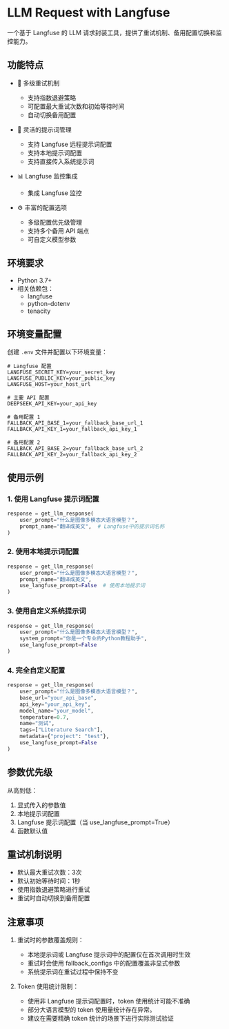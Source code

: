 # LLM Request with Langfuse

一个基于 Langfuse 的 LLM 请求封装工具，提供了重试机制、备用配置切换和监控能力。

## 功能特点

- 🔄 多级重试机制
  - 支持指数退避策略
  - 可配置最大重试次数和初始等待时间
  - 自动切换备用配置

- 🎯 灵活的提示词管理
  - 支持 Langfuse 远程提示词配置
  - 支持本地提示词配置
  - 支持直接传入系统提示词
  
- 📊 Langfuse 监控集成
  - 集成 Langfuse 监控

- ⚙️ 丰富的配置选项
  - 多级配置优先级管理
  - 支持多个备用 API 端点
  - 可自定义模型参数

## 环境要求

- Python 3.7+
- 相关依赖包：
  - langfuse
  - python-dotenv
  - tenacity

## 环境变量配置

创建 `.env` 文件并配置以下环境变量：

```plaintext
# Langfuse 配置
LANGFUSE_SECRET_KEY=your_secret_key
LANGFUSE_PUBLIC_KEY=your_public_key
LANGFUSE_HOST=your_host_url

# 主要 API 配置
DEEPSEEK_API_KEY=your_api_key

# 备用配置 1
FALLBACK_API_BASE_1=your_fallback_base_url_1
FALLBACK_API_KEY_1=your_fallback_api_key_1

# 备用配置 2
FALLBACK_API_BASE_2=your_fallback_base_url_2
FALLBACK_API_KEY_2=your_fallback_api_key_2
```

## 使用示例

### 1. 使用 Langfuse 提示词配置

```python
response = get_llm_response(
    user_prompt="什么是图像多模态大语言模型？",
    prompt_name="翻译成英文",  # Langfuse中的提示词名称
)
```

### 2. 使用本地提示词配置

```python
response = get_llm_response(
    user_prompt="什么是图像多模态大语言模型？",
    prompt_name="翻译成英文",
    use_langfuse_prompt=False  # 使用本地提示词
)
```

### 3. 使用自定义系统提示词

```python
response = get_llm_response(
    user_prompt="什么是图像多模态大语言模型？",
    system_prompt="你是一个专业的Python教程助手",
    use_langfuse_prompt=False
)
```

### 4. 完全自定义配置

```python
response = get_llm_response(
    user_prompt="什么是图像多模态大语言模型？",
    base_url="your_api_base",
    api_key="your_api_key",
    model_name="your_model",
    temperature=0.7,
    name="测试",
    tags=["Literature Search"],
    metadata={"project": "test"},
    use_langfuse_prompt=False
)
```

## 参数优先级

从高到低：

1. 显式传入的参数值
2. 本地提示词配置
3. Langfuse 提示词配置（当 use_langfuse_prompt=True）
4. 函数默认值

## 重试机制说明

- 默认最大重试次数：3次
- 默认初始等待时间：1秒
- 使用指数退避策略进行重试
- 重试时自动切换到备用配置

## 注意事项

1. 重试时的参数覆盖规则：
   - 本地提示词或 Langfuse 提示词中的配置仅在首次调用时生效
   - 重试时会使用 fallback_configs 中的配置覆盖非显式参数
   - 系统提示词在重试过程中保持不变

2. Token 使用统计限制：
   - 使用非 Langfuse 提示词配置时，token 使用统计可能不准确
   - 部分大语言模型的 token 使用量统计存在异常。
   - 建议在需要精确 token 统计的场景下进行实际测试验证